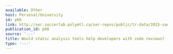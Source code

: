 ```yaml
---
available: Other
host: Personal/University
id: p66
link: http://ser.soccerlab.polymtl.ca/ser-repos/public/tr-data/2015-saner-code-reviews.zip
publication_id: p66
source: '---'
title: Would static analysis tools help developers with code reviews?
type: '---'
---
```

